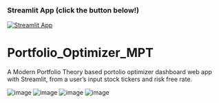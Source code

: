 ### Streamlit App (click the button below!)

[![Streamlit App](https://static.streamlit.io/badges/streamlit_badge_black_white.svg)](https://portfolio-optimizer.streamlit.app/)

# Portfolio_Optimizer_MPT

A Modern Portfolio Theory based portolio optimizer dashboard web app with Streamlit, from a user’s input stock tickers and risk free rate. 

![image](https://user-images.githubusercontent.com/66699813/202870864-bdad3f34-d9f7-4832-ad44-f3b20f37b6e5.png)
![image](https://user-images.githubusercontent.com/66699813/202870875-30fdfe52-42c1-443d-9ebd-ab245f8f3c7f.png)
![image](https://user-images.githubusercontent.com/66699813/202870890-1fbb650f-9e4e-40e8-b657-321b1e061f48.png)
![image](https://user-images.githubusercontent.com/66699813/202870911-b1653a94-8e70-4b54-809b-3e84c416be29.png)
